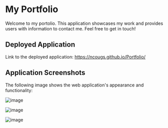 # My Portfolio
Welcome to my portolio. This application showcases my work and provides users with information to contact me. Feel free to get in touch!

## Deployed Application

Link to the deployed application: https://ncougs.github.io/Portfolio/

## Application Screenshots

The following image shows the web application's appearance and functionality:

![image](https://user-images.githubusercontent.com/84214872/126129718-1d01ac17-9d19-4bad-9103-38f115e92ab9.png)

![image](https://user-images.githubusercontent.com/84214872/126129785-582c832a-f9cb-44ab-b6ff-33c03cb5f5b5.png)

![image](https://user-images.githubusercontent.com/84214872/126129866-803a5b54-c1bc-43cf-bc29-caa36ef957ca.png)



